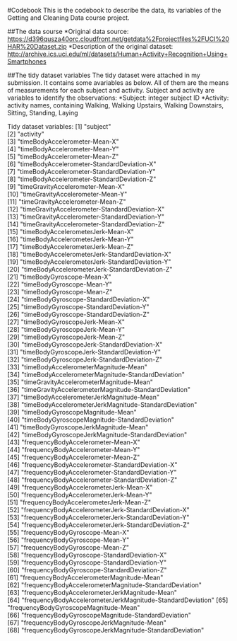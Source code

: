 
#Codebook
This is the codebook to describe the data, its variables of the Getting and Cleaning Data course project.

##The data sourse
  *Original data source: https://d396qusza40orc.cloudfront.net/getdata%2Fprojectfiles%2FUCI%20HAR%20Dataset.zip
  *Description of the original dataset: http://archive.ics.uci.edu/ml/datasets/Human+Activity+Recognition+Using+Smartphones

##The tidy dataset variables
The tidy dataset were attached in my submission. It contains some avariables as below. All of them are the means of measurements for each subject and activity.
Subject and activity are variables to identify the observations:
   *Subject: integer subject ID
   *Activity: activity names, containing Walking, Walking Upstairs, Walking Downstairs, Sitting, Standing, Laying
  
Tidy dataset variables:
   [1] "subject"                                                  
   [2] "activity"                                                 
   [3] "timeBodyAccelerometer-Mean-X"                             
   [4] "timeBodyAccelerometer-Mean-Y"                             
   [5] "timeBodyAccelerometer-Mean-Z"                             
   [6] "timeBodyAccelerometer-StandardDeviation-X"                
   [7] "timeBodyAccelerometer-StandardDeviation-Y"                
   [8] "timeBodyAccelerometer-StandardDeviation-Z"                
   [9] "timeGravityAccelerometer-Mean-X"                          
  [10] "timeGravityAccelerometer-Mean-Y"                          
  [11] "timeGravityAccelerometer-Mean-Z"                          
  [12] "timeGravityAccelerometer-StandardDeviation-X"             
  [13] "timeGravityAccelerometer-StandardDeviation-Y"             
  [14] "timeGravityAccelerometer-StandardDeviation-Z"             
  [15] "timeBodyAccelerometerJerk-Mean-X"                         
  [16] "timeBodyAccelerometerJerk-Mean-Y"                         
  [17] "timeBodyAccelerometerJerk-Mean-Z"                         
  [18] "timeBodyAccelerometerJerk-StandardDeviation-X"            
  [19] "timeBodyAccelerometerJerk-StandardDeviation-Y"            
  [20] "timeBodyAccelerometerJerk-StandardDeviation-Z"            
  [21] "timeBodyGyroscope-Mean-X"                                 
  [22] "timeBodyGyroscope-Mean-Y"                                 
  [23] "timeBodyGyroscope-Mean-Z"                                 
  [24] "timeBodyGyroscope-StandardDeviation-X"                    
  [25] "timeBodyGyroscope-StandardDeviation-Y"                    
  [26] "timeBodyGyroscope-StandardDeviation-Z"                    
  [27] "timeBodyGyroscopeJerk-Mean-X"                             
  [28] "timeBodyGyroscopeJerk-Mean-Y"                             
  [29] "timeBodyGyroscopeJerk-Mean-Z"                             
  [30] "timeBodyGyroscopeJerk-StandardDeviation-X"                
  [31] "timeBodyGyroscopeJerk-StandardDeviation-Y"                
  [32] "timeBodyGyroscopeJerk-StandardDeviation-Z"                
  [33] "timeBodyAccelerometerMagnitude-Mean"                      
  [34] "timeBodyAccelerometerMagnitude-StandardDeviation"         
  [35] "timeGravityAccelerometerMagnitude-Mean"                   
  [36] "timeGravityAccelerometerMagnitude-StandardDeviation"      
  [37] "timeBodyAccelerometerJerkMagnitude-Mean"                  
  [38] "timeBodyAccelerometerJerkMagnitude-StandardDeviation"     
  [39] "timeBodyGyroscopeMagnitude-Mean"                          
  [40] "timeBodyGyroscopeMagnitude-StandardDeviation"             
  [41] "timeBodyGyroscopeJerkMagnitude-Mean"                      
  [42] "timeBodyGyroscopeJerkMagnitude-StandardDeviation"         
  [43] "frequencyBodyAccelerometer-Mean-X"                        
  [44] "frequencyBodyAccelerometer-Mean-Y"                        
  [45] "frequencyBodyAccelerometer-Mean-Z"                        
  [46] "frequencyBodyAccelerometer-StandardDeviation-X"           
  [47] "frequencyBodyAccelerometer-StandardDeviation-Y"           
  [48] "frequencyBodyAccelerometer-StandardDeviation-Z"           
  [49] "frequencyBodyAccelerometerJerk-Mean-X"                    
  [50] "frequencyBodyAccelerometerJerk-Mean-Y"                    
  [51] "frequencyBodyAccelerometerJerk-Mean-Z"                    
  [52] "frequencyBodyAccelerometerJerk-StandardDeviation-X"       
  [53] "frequencyBodyAccelerometerJerk-StandardDeviation-Y"       
  [54] "frequencyBodyAccelerometerJerk-StandardDeviation-Z"       
  [55] "frequencyBodyGyroscope-Mean-X"                            
  [56] "frequencyBodyGyroscope-Mean-Y"                            
  [57] "frequencyBodyGyroscope-Mean-Z"                            
  [58] "frequencyBodyGyroscope-StandardDeviation-X"               
  [59] "frequencyBodyGyroscope-StandardDeviation-Y"               
  [60] "frequencyBodyGyroscope-StandardDeviation-Z"               
  [61] "frequencyBodyAccelerometerMagnitude-Mean"                 
  [62] "frequencyBodyAccelerometerMagnitude-StandardDeviation"    
  [63] "frequencyBodyAccelerometerJerkMagnitude-Mean"             
  [64] "frequencyBodyAccelerometerJerkMagnitude-StandardDeviation"
  [65] "frequencyBodyGyroscopeMagnitude-Mean"                     
  [66] "frequencyBodyGyroscopeMagnitude-StandardDeviation"        
  [67] "frequencyBodyGyroscopeJerkMagnitude-Mean"                 
  [68] "frequencyBodyGyroscopeJerkMagnitude-StandardDeviation"  
